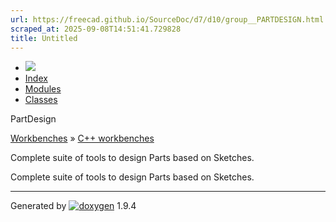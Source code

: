 ```yaml
---
url: https://freecad.github.io/SourceDoc/d7/d10/group__PARTDESIGN.html
scraped_at: 2025-09-08T14:51:41.729828
title: Untitled
---
```


  * [ ![](https://www.freecad.org/svg/logo-freecad.svg) ](https://freecadweb.org "FreeCAD")
  * [Index](../../index.html "Index")
  * [Modules](../../modules.html "Modules list")
  * [Classes](../../annotated.html "Annotated list")

PartDesign

[Workbenches](../../d2/df2/group__WORKBENCHES.html) » [C++
workbenches](../../dd/d0c/group__CWORKBENCHES.html)

Complete suite of tools to design Parts based on Sketches.

Complete suite of tools to design Parts based on Sketches.

* * *

Generated by
[![doxygen](../../doxygen.svg)](https://www.doxygen.org/index.html) 1.9.4

